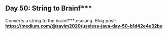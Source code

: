 ## Day 50: String to Brainf\*\*\*
Converts a string to the brainf*** esolang. 
Blog post: **<https://medium.com/@savim2020/useless-java-day-50-b1d42e4e32be>**
